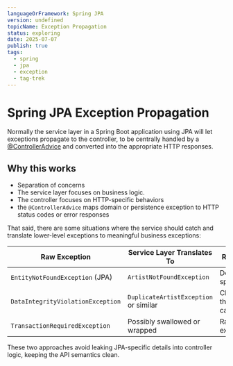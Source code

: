 ```yaml
---
languageOrFramework: Spring JPA
version: undefined
topicName: Exception Propagation
status: exploring
date: 2025-07-07
publish: true
tags:
  - spring
  - jpa
  - exception
  - tag-trek
---
```

# Spring JPA Exception Propagation

Normally the service layer in a Spring Boot application using JPA will let exceptions propagate to the controller, to be centrally handled by a [@ControllerAdvice](Spring%20@ControllerAdvice.md) and converted into the appropriate HTTP responses.

## Why this works
 - Separation of concerns
 - The service layer focuses on business logic.
 - The controller focuses on HTTP-specific behaviors
 - the `@ControllerAdvice` maps domain or persistence exception to HTTP status codes or error responses

That said, there are some situations where the service should catch and translate lower-level exceptions to meaningful business exceptions:

| Raw Exception                     | Service Layer Translates To           | Reason              |
| --------------------------------- | ------------------------------------- | ------------------- |
| `EntityNotFoundException` (JPA)   | `ArtistNotFoundException`             | Domain-specific     |
| `DataIntegrityViolationException` | `DuplicateArtistException` or similar | Clarifies the cause |
| `TransactionRequiredException`    | Possibly swallowed or wrapped         | Rarely exposed      |

These two approaches avoid leaking JPA-specific details into controller logic, keeping the API semantics clean.
